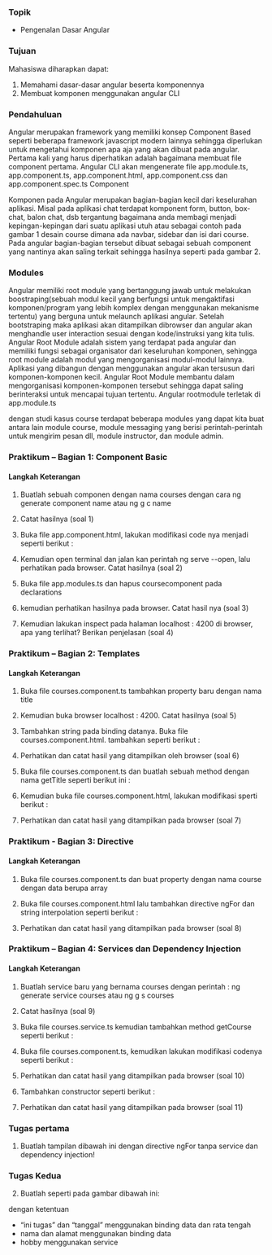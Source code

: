 ### Topik 
-	Pengenalan Dasar Angular

### Tujuan

Mahasiswa diharapkan dapat:
1. Memahami dasar-dasar angular beserta komponennya
2. Membuat komponen menggunakan angular CLI

### Pendahuluan
	
Angular merupakan framework yang memiliki konsep Component Based seperti beberapa framework javascript modern lainnya sehingga diperlukan untuk mengetahui komponen apa aja yang akan dibuat pada angular. Pertama kali yang harus diperhatikan adalah bagaimana membuat file component pertama. Angular CLI akan mengenerate file app.module.ts, app.component.ts, app.component.html, app.component.css dan app.component.spec.ts
Component

Komponen pada Angular merupakan bagian-bagian kecil dari keselurahan aplikasi. Misal pada aplikasi chat terdapat komponent form, button, box-chat, balon chat, dsb tergantung bagaimana anda membagi menjadi kepingan-kepingan dari suatu aplikasi utuh atau sebagai contoh pada gambar 1 desain course dimana ada navbar, sidebar dan isi dari course. Pada angular bagian-bagian tersebut dibuat sebagai sebuah component yang nantinya akan saling terkait sehingga hasilnya seperti pada gambar 2.

### Modules

Angular memiliki root module yang bertanggung jawab untuk melakukan boostraping(sebuah modul kecil yang berfungsi untuk mengaktifasi komponen/program yang lebih komplex dengan menggunakan mekanisme tertentu) yang berguna untuk melaunch aplikasi angular.  Setelah bootstraping maka aplikasi akan ditampilkan dibrowser dan angular akan menghandle user interaction sesuai dengan kode/instruksi yang kita tulis. 
Angular Root Module adalah sistem yang terdapat pada angular dan memiliki fungsi sebagai organisator dari keseluruhan komponen, sehingga root module adalah modul yang mengorganisasi modul-modul lainnya. Aplikasi yang dibangun dengan menggunakan angular akan tersusun dari komponen-komponen kecil. Angular Root Module membantu dalam mengorganisasi komponen-komponen tersebut sehingga dapat saling berinteraksi untuk mencapai tujuan tertentu. Angular rootmodule terletak di app.module.ts

dengan studi kasus course terdapat beberapa modules yang dapat kita buat antara lain module course, module messaging yang berisi perintah-perintah untuk mengirim pesan dll, module instructor, dan module admin.


### Praktikum – Bagian 1: Component Basic

#### Langkah Keterangan
1. Buatlah sebuah componen dengan nama courses dengan cara 
 ng generate component name atau ng g c name
2. Catat hasilnya (soal 1)
3. Buka file app.component.html, lakukan modifikasi code nya menjadi seperti berikut : 

 
4. Kemudian open terminal dan jalan kan perintah ng serve --open, lalu perhatikan pada browser. Catat hasilnya (soal 2)
5. Buka file app.modules.ts dan hapus coursecomponent pada declarations

 
6. kemudian perhatikan hasilnya pada browser. Catat hasil nya (soal 3)
7. Kemudian lakukan inspect pada halaman localhost : 4200 di browser, apa yang terlihat? Berikan penjelasan (soal 4)


### Praktikum – Bagian 2: Templates

#### Langkah Keterangan
1. Buka file courses.component.ts tambahkan property baru dengan nama title

 
2. Kemudian buka browser localhost : 4200. Catat hasilnya (soal 5)
3. Tambahkan string pada binding datanya. Buka file courses.component.html. tambahkan seperti berikut :
 

4. Perhatikan dan catat hasil yang ditampilkan oleh browser (soal 6)
5. Buka file courses.component.ts dan buatlah sebuah method dengan nama getTitle seperti berikut ini :


6. Kemudian buka file courses.component.html, lakukan modifikasi sperti berikut :


7. Perhatikan dan catat hasil yang ditampilkan pada browser (soal 7)

### Praktikum - Bagian 3: Directive

#### Langkah Keterangan
1. Buka file courses.component.ts dan buat property dengan nama course dengan data berupa array

2. Buka file courses.component.html lalu tambahkan directive ngFor dan string interpolation seperti berikut :


3. Perhatikan dan catat hasil yang ditampilkan pada browser (soal 8)

### Praktikum – Bagian 4: Services dan Dependency Injection

#### Langkah Keterangan
1. Buatlah service baru yang bernama courses dengan perintah  : ng generate service courses atau ng g s courses
2. Catat hasilnya (soal 9)
3. Buka file courses.service.ts kemudian tambahkan method getCourse seperti berikut :

 
4. Buka file courses.component.ts, kemudikan lakukan modifikasi codenya seperti berikut :
 
5. Perhatikan dan catat hasil yang ditampilkan pada browser (soal 10)
6. Tambahkan constructor seperti berikut :
 
7. Perhatikan dan catat hasil yang ditampilkan pada browser (soal 11)

### Tugas pertama

1. Buatlah tampilan dibawah ini dengan directive ngFor tanpa service dan dependency injection!


















### Tugas Kedua 

2. Buatlah seperti pada gambar dibawah ini:

 
dengan ketentuan 
- “ini tugas” dan “tanggal” menggunakan binding data dan rata tengah
- nama dan alamat menggunakan binding data
- hobby menggunakan service 
